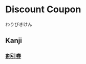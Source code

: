 # Discount Coupon
わりびきけん

## Kanji
### [割](Kanji/kanji-dict/割.md)[引](Kanji/temp-kanji/引.md)[券](Kanji/kanji-dict/券.md)
